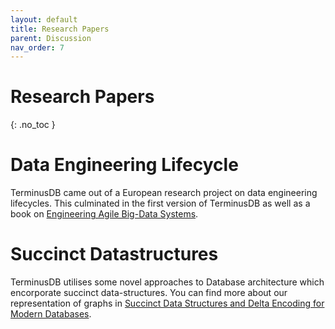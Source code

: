 ```yaml
---
layout: default
title: Research Papers
parent: Discussion
nav_order: 7
---
```


# Research Papers
{: .no_toc }

# Data Engineering Lifecycle

TerminusDB came out of a European research project on data engineering
lifecycles. This culminated in the first version of TerminusDB as well
as a book on [Engineering Agile Big-Data Systems](https://www.riverpublishers.com/research_details.php?book_id=659).

# Succinct Datastructures

TerminusDB utilises some novel approaches to Database architecture
which encorporate succinct data-structures. You can find more about
our representation of graphs in [Succinct Data Structures and Delta Encoding for Modern Databases](https://github.com/terminusdb/terminusdb-server/blob/master/docs/terminushub/whitepaper/terminusdb.pdf).

